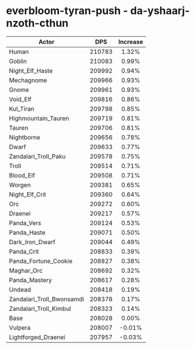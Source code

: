 # everbloom-tyran-push - da-yshaarj-nzoth-cthun
| Actor | DPS | Increase |
|---|:---:|:---:|
|Human|210783|1.32%|
|Goblin|210083|0.99%|
|Night_Elf_Haste|209992|0.94%|
|Mechagnome|209966|0.93%|
|Gnome|209961|0.93%|
|Void_Elf|209816|0.86%|
|Kul_Tiran|209798|0.85%|
|Highmountain_Tauren|209719|0.81%|
|Tauren|209706|0.81%|
|Nightborne|209656|0.78%|
|Dwarf|209633|0.77%|
|Zandalari_Troll_Paku|209578|0.75%|
|Troll|209514|0.71%|
|Blood_Elf|209508|0.71%|
|Worgen|209381|0.65%|
|Night_Elf_Crit|209360|0.64%|
|Orc|209272|0.60%|
|Draenei|209217|0.57%|
|Panda_Vers|209124|0.53%|
|Panda_Haste|209071|0.50%|
|Dark_Iron_Dwarf|209044|0.49%|
|Panda_Crit|208833|0.39%|
|Panda_Fortune_Cookie|208827|0.38%|
|Maghar_Orc|208692|0.32%|
|Panda_Mastery|208617|0.28%|
|Undead|208418|0.19%|
|Zandalari_Troll_Bwonsamdi|208378|0.17%|
|Zandalari_Troll_Kimbul|208323|0.14%|
|Base|208028|0.00%|
|Vulpera|208007|-0.01%|
|Lightforged_Draenei|207957|-0.03%|
